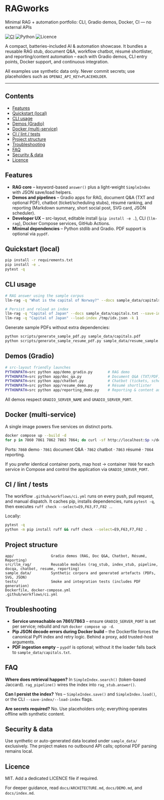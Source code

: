 # RAGworks

Minimal RAG + automation portfolio: CLI, Gradio demos, Docker, CI — no external APIs

[![CI](https://img.shields.io/github/actions/workflow/status/yourname/RAGworks/ci.yml?branch=main)](https://github.com/yourname/RAGworks/actions)
![Python](https://img.shields.io/badge/Python-3.10+-blue)
![Licence](https://img.shields.io/badge/licence-MIT-green)

A compact, batteries-included AI & automation showcase. It bundles a reusable RAG stub, document Q&A, workflow chatbot, résumé shortlister, and reporting/content automation – each with Gradio demos, CLI entry points, Docker support, and continuous integration.

All examples use synthetic data only. Never commit secrets; use placeholders such as `OPENAI_API_KEY=PLACEHOLDER`.

---

## Contents
- [Features](#features)
- [Quickstart (local)](#quickstart-local)
- [CLI usage](#cli-usage)
- [Demos (Gradio)](#demos-gradio)
- [Docker (multi-service)](#docker-multi-service)
- [CI / lint / tests](#ci--lint--tests)
- [Project structure](#project-structure)
- [Troubleshooting](#troubleshooting)
- [FAQ](#faq)
- [Security & data](#security--data)
- [Licence](#licence)

## Features
- **RAG core** – keyword-based `answer()` plus a light-weight `SimpleIndex` with JSON save/load helpers.
- **Demos and pipelines** – Gradio apps for RAG, document Q&A (TXT and optional PDF), chatbot (ticket/scheduling stubs), résumé ranking, and reporting (Markdown summary, short social post, SVG card, JSON scheduler).
- **Developer UX** – src-layout, editable install (`pip install -e .`), CLI (`llm-rag`), Docker Compose services, GitHub Actions.
- **Minimal dependencies** – Python stdlib and Gradio. PDF support is optional via `pypdf`.

## Quickstart (local)
```bash
pip install -r requirements.txt
pip install -e .
pytest -q
```

## CLI usage
```bash
# RAG answer using the sample corpus
llm-rag -q "What is the capital of Norway?" --docs sample_data/capitals.txt -k 1

# Persist and reload an index
llm-rag -q "Capital of Japan" --docs sample_data/capitals.txt --save-index /tmp/idx.json -k 2
llm-rag -q "Capital of Japan" --load-index /tmp/idx.json -k 1
```

Generate sample PDFs without extra dependencies:
```bash
python scripts/generate_sample_pdf.py sample_data/capitals.pdf
python scripts/generate_sample_resume_pdf.py sample_data/resume_sample.pdf
```

## Demos (Gradio)
```bash
# src-layout friendly launches
PYTHONPATH=src python app/demo_gradio.py       # RAG demo
PYTHONPATH=src python app/doc_qa.py            # Document Q&A (TXT/PDF)
PYTHONPATH=src python app/chatbot.py           # Chatbot (tickets, scheduling, RAG fallback)
PYTHONPATH=src python app/resume_demo.py       # Résumé shortlister
PYTHONPATH=src python app/reporting_demo.py    # Reporting & content automation
```
All demos respect `GRADIO_SERVER_NAME` and `GRADIO_SERVER_PORT`.

## Docker (multi-service)
A single image powers five services on distinct ports.
```bash
docker compose up --build -d
for p in 7860 7861 7862 7863 7864; do curl -sf http://localhost:$p >/dev/null && echo "port $p OK" || echo "port $p FAIL"; done
```
Ports: `7860` demo · `7861` document Q&A · `7862` chatbot · `7863` résumé · `7864` reporting.

If you prefer identical container ports, map host → container `7860` for each service in Compose and control the application via `GRADIO_SERVER_PORT`.

## CI / lint / tests
The workflow `.github/workflows/ci.yml` runs on every push, pull request, and manual dispatch. It caches pip, installs dependencies, runs `pytest -q`, then executes `ruff check --select=E9,F63,F7,F82 .`.

Locally:
```bash
pytest -q
python -m pip install ruff && ruff check --select=E9,F63,F7,F82 .
```

## Project structure
```text
app/                 Gradio demos (RAG, Doc Q&A, Chatbot, Résumé, Reporting)
src/llm_rag/         Reusable modules (rag_stub, index_stub, pipeline, docqa, chatbot, resume, reporting)
sample_data/         Synthetic corpora and generated artefacts (PDFs, SVG, JSON)
tests/               Smoke and integration tests (includes PDF generation)
Dockerfile, docker-compose.yml
.github/workflows/ci.yml
```

## Troubleshooting
- **Service unreachable on 7861/7863** – ensure `GRADIO_SERVER_PORT` is set per service; rebuild and run `docker compose up -d`.
- **Pip JSON decode errors during Docker build** – the Dockerfile forces the canonical PyPI index and retry logic. Behind a proxy, add trusted-host arguments.
- **PDF ingestion empty** – `pypdf` is optional; without it the loader falls back to `sample_data/capitals.txt`.

## FAQ
**Where does retrieval happen?** In `SimpleIndex.search()` (token-based Jaccard). `rag_pipeline()` wires the index into `rag_stub.answer()`.

**Can I persist the index?** Yes – `SimpleIndex.save()` and `SimpleIndex.load()`, or the CLI `--save-index/--load-index` flags.

**Are secrets required?** No. Use placeholders only; everything operates offline with synthetic content.

## Security & data
Use synthetic or auto-generated data located under `sample_data/` exclusively. The project makes no outbound API calls; optional PDF parsing remains local.

## Licence
MIT. Add a dedicated LICENCE file if required.

For deeper guidance, read `docs/ARCHITECTURE.md`, `docs/DEMO.md`, and `docs/index.md`.
